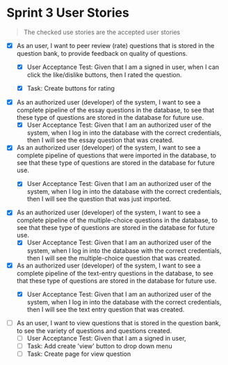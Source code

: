 # Sprint 3 User Stories

> The checked use stories are the accepted user stories

- [x] As an user, I want to peer review (rate) questions that is stored in the question bank, to provide feedback on quality of questions.
    - [x] User Acceptance Test:	Given that I am a signed in user, when I can click the like/dislike buttons, then I rated the question.
    - [x] Task: Create buttons for rating


- [x] As an authorized user (developer) of the system, I want to see a complete pipeline of the essay questions in the database, to see that these type of questions are stored in the database for future use.
    - [x] User Acceptance Test:	Given that I am an authorized user of the system, when I log in into the database with the correct credentials, then I will see the            essay question that was created. 

- [x] As an authorized user (developer) of the system, I want to see a complete pipeline of questions that were imported in the database, to see that these type of questions are stored in the database for future use.
    - [x] User Acceptance Test:	Given that I am an authorized user of the system, when I log in into the database with the correct credentials, then I will see the    question that was just imported. 
    

- [x] As an authorized user (developer) of the system, I want to see a complete pipeline of the multiple-choice questions in the database, to see that these type of questions are stored in the database for future use.
    - [x] User Acceptance Test:	Given that I am an authorized user of the system, when I log in into the database with the correct credentials, then I will see the            multiple-choice question that was created. 

- [x] As an authorized user (developer) of the system, I want to see a complete pipeline of the text-entry questions in the database, to see that these type of questions are stored in the database for future use.
    - [x] User Acceptance Test:	Given that I am an authorized user of the system, when I log in into the database with the correct credentials, then I will see the            text entry question that was created. 


- [ ] As an user, I want to view questions that is stored in the question bank, to see the variety of questions and questions created.
    - [ ] User Acceptance Test:	Given that I am a signed in user, 
    - [ ] Task: Add create 'view' button to drop down menu
    - [ ] Task: Create page for view question
